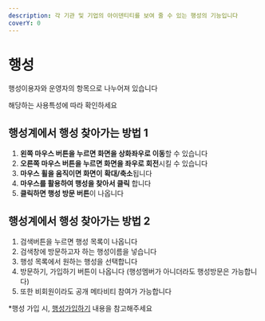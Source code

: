 ```yaml
---
description: 각 기관 및 기업의 아이덴티티를 보여 줄 수 있는 행성의 기능입니다
coverY: 0
---
```


# 행성

행성이용자와 운영자의 항목으로 나누어져 있습니다&#x20;

해당하는 사용특성에 따라 확인하세요&#x20;



## 행성계에서 행성 찾아가는 방법 1

1. **왼쪽 마우스 버튼을 누르면 화면을 상화좌우로 이동**할 수 있습니다
2. **오른쪽 마우스 버튼을 누르면 화면을 좌우로 회전**시킬 수 있습니다
3. **마우스 휠을 움직이면 화면이** **확대/축소**됩니다
4. **마우스를 활용하여 행성을 찾아서 클릭** 합니다
5. **클릭하면 행성 방문 버튼**이 나옵니다

## 행성계에서 행성 찾아가는 방법 2

1. 검색버튼을 누르면  행성 목록이 나옵니다
2. 검색창에 방문하고자 하는 행성이름을 넣습니다
3. 행성 목록에서 원하는 행성을 선택합니다
4. 방문하기, 가입하기 버튼이 나옵니다 (행성멤버가 아니더라도 행성방문은 가능합니다)
5. 또한 비회원이라도 공개 메타비티 참여가 가능합니다

\*행성 가입 시, [행성가입하기](useto/join-planet.md) 내용을 참고해주세요&#x20;
